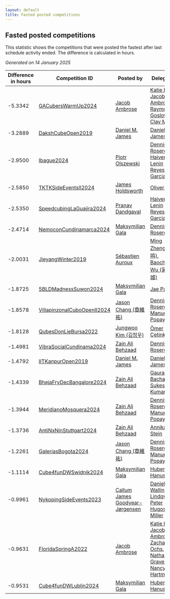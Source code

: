 ```yaml
---
layout: default
title: Fasted posted competitions
---
```

## Fasted posted competitions
This statistic shows the competitions that were posted the fastest after last schedule activity ended. The difference is calculated in hours.

*Generated on 14 January 2025*

| Difference in hours | Competition ID | Posted by | Delegates |
| --- | --- | --- | --- |
| -5.3342 | [GACubersWarmUp2024](https://www.worldcubeassociation.org/competitions/GACubersWarmUp2024) | [Jacob Ambrose](https://www.worldcubeassociation.org/persons/2010AMBR01) | [Katie Hull](https://www.worldcubeassociation.org/persons/2010HULL01), [Jacob Ambrose](https://www.worldcubeassociation.org/persons/2010AMBR01), [Raymond Goslow](https://www.worldcubeassociation.org/persons/2014GOSL01), [Clay Moore](https://www.worldcubeassociation.org/persons/2017MOOR03) |
| -3.2889 | [DakshCubeOpen2019](https://www.worldcubeassociation.org/competitions/DakshCubeOpen2019) | [Daniel M. James](https://www.worldcubeassociation.org/persons/2012JAME04) | [Daniel M. James](https://www.worldcubeassociation.org/persons/2012JAME04) |
| -2.9500 | [Ibague2024](https://www.worldcubeassociation.org/competitions/Ibague2024) | [Piotr Olszewski](https://www.worldcubeassociation.org/persons/2013OLSZ02) | [Dennis Rosero](https://www.worldcubeassociation.org/persons/2010ROSE03), [Haiver Lenin Reyes Garcia](https://www.worldcubeassociation.org/persons/2017GARC48) |
| -2.5850 | [TKTKSideEventsII2024](https://www.worldcubeassociation.org/competitions/TKTKSideEventsII2024) | [James Holdsworth](https://www.worldcubeassociation.org/persons/2015HOLD01) | [Oliver Pällo](https://www.worldcubeassociation.org/persons/2020PALL01) |
| -2.5350 | [SpeedcubingLaGuajira2024](https://www.worldcubeassociation.org/competitions/SpeedcubingLaGuajira2024) | [Pranav Dandgaval](https://www.worldcubeassociation.org/persons/2017DAND01) | [Haiver Lenin Reyes Garcia](https://www.worldcubeassociation.org/persons/2017GARC48) |
| -2.4714 | [NemoconCundinamarca2024](https://www.worldcubeassociation.org/competitions/NemoconCundinamarca2024) | [Maksymilian Gala](https://www.worldcubeassociation.org/persons/2022GALA01) | [Dennis Rosero](https://www.worldcubeassociation.org/persons/2010ROSE03) |
| -2.0031 | [JieyangWinter2019](https://www.worldcubeassociation.org/competitions/JieyangWinter2019) | [Sébastien Auroux](https://www.worldcubeassociation.org/persons/2008AURO01) | [Ming Zheng (郑鸣)](https://www.worldcubeassociation.org/persons/2009ZHEN11), [Baocheng Wu (吴宝城)](https://www.worldcubeassociation.org/persons/2014WUBA01) |
| -1.8725 | [5BLDMadnessSuwon2024](https://www.worldcubeassociation.org/competitions/5BLDMadnessSuwon2024) | [Maksymilian Gala](https://www.worldcubeassociation.org/persons/2022GALA01) | [Jae Park](https://www.worldcubeassociation.org/persons/2015PARK24) |
| -1.8578 | [VillapinzonalCuboOpenII2024](https://www.worldcubeassociation.org/competitions/VillapinzonalCuboOpenII2024) | [Jason Chang (章維祐)](https://www.worldcubeassociation.org/persons/2023CHAN15) | [Dennis Rosero](https://www.worldcubeassociation.org/persons/2010ROSE03), [Manuel Popayán](https://www.worldcubeassociation.org/persons/2017POPA01) |
| -1.8128 | [QubesDonLieBursa2022](https://www.worldcubeassociation.org/competitions/QubesDonLieBursa2022) | [Jungwoo Kim (김정우)](https://www.worldcubeassociation.org/persons/2014KIMJ02) | [Ömer Çetinkaya](https://www.worldcubeassociation.org/persons/2013CETI01) |
| -1.4981 | [VibraSocialCundinama2024](https://www.worldcubeassociation.org/competitions/VibraSocialCundinama2024) | [Zain Ali Behzaad](https://www.worldcubeassociation.org/persons/2019BEHZ01) | [Dennis Rosero](https://www.worldcubeassociation.org/persons/2010ROSE03) |
| -1.4792 | [IITKanpurOpen2019](https://www.worldcubeassociation.org/competitions/IITKanpurOpen2019) | [Daniel M. James](https://www.worldcubeassociation.org/persons/2012JAME04) | [Daniel M. James](https://www.worldcubeassociation.org/persons/2012JAME04) |
| -1.4339 | [BhejaFryDecBangalore2024](https://www.worldcubeassociation.org/competitions/BhejaFryDecBangalore2024) | [Zain Ali Behzaad](https://www.worldcubeassociation.org/persons/2019BEHZ01) | [Gaurav Bachani](https://www.worldcubeassociation.org/persons/2017BACH09), [Sukesh Kumar](https://www.worldcubeassociation.org/persons/2017KUMA30) |
| -1.3944 | [MeridianoMosquera2024](https://www.worldcubeassociation.org/competitions/MeridianoMosquera2024) | [Zain Ali Behzaad](https://www.worldcubeassociation.org/persons/2019BEHZ01) | [Dennis Rosero](https://www.worldcubeassociation.org/persons/2010ROSE03), [Manuel Popayán](https://www.worldcubeassociation.org/persons/2017POPA01) |
| -1.3736 | [AntiNxNinStuttgart2024](https://www.worldcubeassociation.org/competitions/AntiNxNinStuttgart2024) | [Zain Ali Behzaad](https://www.worldcubeassociation.org/persons/2019BEHZ01) | [Annika Stein](https://www.worldcubeassociation.org/persons/2014STEI03) |
| -1.2261 | [GaleriasBogota2024](https://www.worldcubeassociation.org/competitions/GaleriasBogota2024) | [Jason Chang (章維祐)](https://www.worldcubeassociation.org/persons/2023CHAN15) | [Dennis Rosero](https://www.worldcubeassociation.org/persons/2010ROSE03), [Manuel Popayán](https://www.worldcubeassociation.org/persons/2017POPA01) |
| -1.1114 | [Cube4funDWSwidnik2024](https://www.worldcubeassociation.org/competitions/Cube4funDWSwidnik2024) | [Maksymilian Gala](https://www.worldcubeassociation.org/persons/2022GALA01) | [Hubert Hanusiak](https://www.worldcubeassociation.org/persons/2013HANU01) |
| -0.9961 | [NykopingSideEvents2023](https://www.worldcubeassociation.org/competitions/NykopingSideEvents2023) | [Callum James Goodyear-Jørgensen](https://www.worldcubeassociation.org/persons/2012GOOD02) | [Daniel Wallin](https://www.worldcubeassociation.org/persons/2013WALL03), [Leo Lindqvist](https://www.worldcubeassociation.org/persons/2017LIND01), [Peter Hugosson-Miller](https://www.worldcubeassociation.org/persons/2021HUGO01) |
| -0.9631 | [FloridaSpringA2022](https://www.worldcubeassociation.org/competitions/FloridaSpringA2022) | [Jacob Ambrose](https://www.worldcubeassociation.org/persons/2010AMBR01) | [Katie Hull](https://www.worldcubeassociation.org/persons/2010HULL01), [Jacob Ambrose](https://www.worldcubeassociation.org/persons/2010AMBR01), [Zachary Ochs](https://www.worldcubeassociation.org/persons/2016OCHS01), [Nathan Graves](https://www.worldcubeassociation.org/persons/2014GRAV02), [Nancy Hartman](https://www.worldcubeassociation.org/persons/2017HART11) |
| -0.9531 | [Cube4funDWLublin2024](https://www.worldcubeassociation.org/competitions/Cube4funDWLublin2024) | [Maksymilian Gala](https://www.worldcubeassociation.org/persons/2022GALA01) | [Hubert Hanusiak](https://www.worldcubeassociation.org/persons/2013HANU01) |
